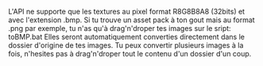 L'API ne supporte que les textures au pixel format R8G8B8A8 (32bits) et avec l'extension .bmp.
Si tu trouve un asset pack à ton gout mais au format .png par exemple, tu n'as qu'à drag'n'droper tes images sur le sript:
toBMP.bat
Elles seront automatiquement converties directement dans le dossier d'origine de tes images.
Tu peux convertir plusieurs images à la fois, n'hesites pas à drag'n'droper tout le contenu d'un dossier d'un coup.